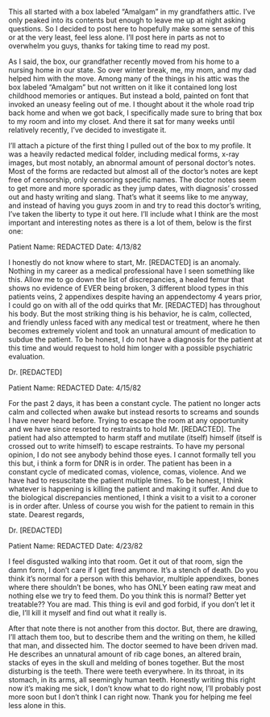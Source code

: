 This all started with a box labeled “Amalgam” in my grandfathers attic. I’ve only peaked into its contents but enough to leave me up at night asking questions. So I decided to post here to hopefully make some sense of this or at the very least, feel less alone. I’ll post here in parts as not to overwhelm you guys, thanks for taking time to read my post.


As I said, the box, our grandfather recently moved from his home to a nursing home in our state. So over winter break, me, my mom, and my dad helped him with the move. Among many of the things in his attic was the box labeled “Amalgam” but not written on it like it contained long lost childhood memories or antiques. But instead a bold, painted on font that invoked an uneasy feeling out of me. I thought about it the whole road trip back home and when we got back, I specifically made sure to bring that box to my room and into my closet. And there it sat for many weeks until relatively recently, I’ve decided to investigate it. 


I’ll attach a picture of the first thing I pulled out of the box to my profile. It was a heavily redacted medical folder, including medical forms, x-ray images, but most notably, an abnormal amount of personal doctor’s notes. Most of the forms are redacted but almost all of the doctor’s notes are kept free of censorship, only censoring specific names. The doctor notes seem to get more and more sporadic as they jump dates, with diagnosis’ crossed out and hasty writing and slang. That’s what it seems like to me anyway, and instead of having you guys zoom in and try to read this doctor’s writing, I’ve taken the liberty to type it out here. I’ll include what I think are the most important and interesting notes as there is a lot of them, below is the first one:


Patient Name: REDACTED
Date: 4/13/82

I honestly do not know where to start, Mr. [REDACTED] is an anomaly. Nothing in my career as a medical professional have I seen something like this. Allow me to go down the list of discrepancies, a healed femur that shows no evidence of EVER being broken, 3 different blood types in this patients veins, 2 appendixes despite having an appendectomy 4 years prior, I could go on with all of the odd quirks that Mr. [REDACTED] has throughout his body. But the most striking thing is his behavior, he is calm, collected, and friendly unless faced with any medical test or treatment, where he then becomes extremely violent and took an unnatural amount of medication to subdue the patient. To be honest, I do not have a diagnosis for the patient at this time and would request to hold him longer with a possible psychiatric evaluation. 

Dr. [REDACTED]


Patient Name: REDACTED
Date: 4/15/82

For the past 2 days, it has been a constant cycle. The patient no longer acts calm and collected when awake but instead resorts to screams and sounds I have never heard before. Trying to escape the room at any opportunity and we have since resorted to restraints to hold Mr. [REDACTED]. The patient had also attempted to harm staff and mutilate (itself) himself (itself is crossed out to write himself) to escape restraints. To have my personal opinion, I do not see anybody behind those eyes. I cannot formally tell you this but, i think a form for DNR is in order. The patient has been in a constant cycle of medicated comas, violence, comas, violence. And we have had to resuscitate the patient multiple times. To be honest, I think whatever is happening is killing the patient and making it suffer. And due to the biological discrepancies mentioned, I think a visit to a visit to a coroner is in order after. Unless of course you wish for the patient to remain in this state. Dearest regards,

Dr. [REDACTED]


Patient Name: REDACTED
Date: 4/23/82

I feel disgusted walking into that room. Get it out of that room, sign the damn form, I don’t care if I get fired anymore. It’s a stench of death. Do you think it’s normal for a person with this behavior, multiple appendixes, bones where there shouldn’t be bones, who has ONLY been eating raw meat and nothing else we try to feed them. Do you think this is normal? Better yet treatable?? You are mad. This thing is evil and god forbid, if you don’t let it die, I’ll kill it myself and find out what it really is.


After that note there is not another from this doctor. But, there are drawing, I’ll attach them too, but to describe them and the writing on them, he killed that man, and dissected him. The doctor seemed to have been driven mad. He describes an unnatural amount of rib cage bones, an altered brain, stacks of eyes in the skull and melding of bones together. But the most disturbing is the teeth. There were teeth everywhere. In its throat, in its stomach, in its arms, all seemingly human teeth. Honestly writing this right now it’s making me sick, I don’t know what to do right now, I’ll probably post more soon but I don’t think I can right now. Thank you for helping me feel less alone in this.